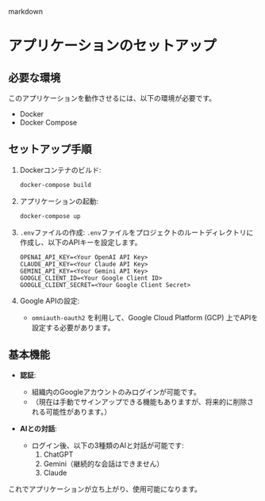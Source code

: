 
markdown
# アプリケーションのセットアップ

## 必要な環境
このアプリケーションを動作させるには、以下の環境が必要です。

- Docker
- Docker Compose

## セットアップ手順

1. Dockerコンテナのビルド:
   ```bash
   docker-compose build
   ```

2. アプリケーションの起動:
   ```bash
   docker-compose up
   ```

3. `.env`ファイルの作成:
   `.env`ファイルをプロジェクトのルートディレクトリに作成し、以下のAPIキーを設定します。

   ```plaintext
   OPENAI_API_KEY=<Your OpenAI API Key>
   CLAUDE_API_KEY=<Your Claude API Key>
   GEMINI_API_KEY=<Your Gemini API Key>
   GOOGLE_CLIENT_ID=<Your Google Client ID>
   GOOGLE_CLIENT_SECRET=<Your Google Client Secret>
   ```

4. Google APIの設定:
   - `omniauth-oauth2` を利用して、Google Cloud Platform (GCP) 上でAPIを設定する必要があります。

## 基本機能

- **認証**:
  - 組織内のGoogleアカウントのみログインが可能です。
  - （現在は手動でサインアップできる機能もありますが、将来的に削除される可能性があります。）

- **AIとの対話**:
  - ログイン後、以下の3種類のAIと対話が可能です:
    1. ChatGPT
    2. Gemini（継続的な会話はできません）
    3. Claude

これでアプリケーションが立ち上がり、使用可能になります。
```

